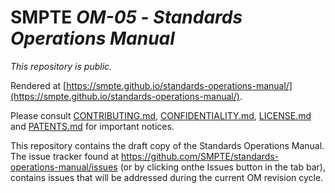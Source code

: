 # SMPTE _OM-05_ - _Standards Operations Manual_

_This repository is *public*._

Rendered at [https://smpte.github.io/standards-operations-manual/](https://smpte.github.io/standards-operations-manual/).

Please consult [CONTRIBUTING.md](./CONTRIBUTING.md), [CONFIDENTIALITY.md](./CONFIDENTIALITY.md), [LICENSE.md](./LICENSE.md) and
[PATENTS.md](./PATENTS.md) for important notices.

This repository contains the draft copy of the Standards Operations Manual. The issue tracker found at https://github.com/SMPTE/standards-operations-manual/issues (or by clicking onthe Issues button in the tab bar), contains issues that will be addressed during the current OM revision cycle.
